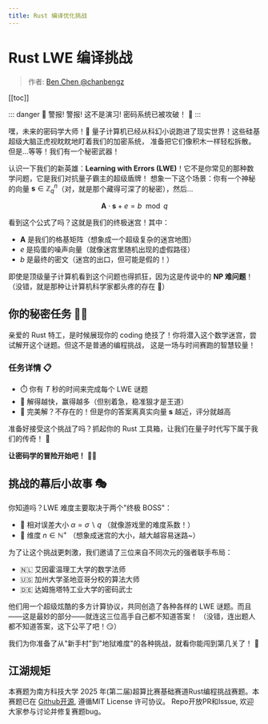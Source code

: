 ```yaml
---
title: Rust 编译优化挑战
---
```


<script setup>
import { onMounted, ref } from 'vue'

onMounted(() => {
  /* ---------- 1. 创建覆盖层和提示文字 ---------- */
  const overlay = Object.assign(document.createElement('div'), {
    style: `
      position: fixed;
      inset: 0;
      z-index: 9999;
      pointer-events: auto;
      background: rgba(0, 0, 0, 0.9);
      opacity: 0;
      transition: opacity 1.2s ease;
    `
  })
  document.body.appendChild(overlay)
  requestAnimationFrame(() => { overlay.style.opacity = 1 })

  // Matrix LOGO text
  const logo = Object.assign(document.createElement('div'), {
    innerHTML: '2025 SUSTCSC <span style="color:#0f0;">RUST</span>',
    style: `
      position: absolute;
      top: 40%;
      left: 50%;
      transform: translate(-50%, -50%);
      font-family: 'Courier New', monospace;
      font-size: 32px;
      color: #fff;
      text-shadow:
        0 0 8px rgba(0,255,0,0.8),
        0 0 16px rgba(0,255,0,0.6),
        0 0 24px rgba(255,255,255,0.4);
      pointer-events: none;
      z-index: 10000;
    `
  })
  overlay.appendChild(logo)

  // Click prompt
  const prompt = Object.assign(document.createElement('div'), {
    innerText: '点击任意处继续',
    style: `
      position: absolute;
      top: 60%;
      left: 50%;
      transform: translate(-50%, -50%);
      font-size: 24px;
      color: #0f0;
      text-shadow: 0 0 6px rgba(0,255,0,0.7);
      pointer-events: none;
      z-index: 10000;
    `
  })
  overlay.appendChild(prompt)

  // Matrix rain canvas
  const canvas = document.createElement('canvas')
  canvas.style.position = 'absolute'
  canvas.style.top = '0'
  canvas.style.left = '0'
  canvas.style.width = '100%'
  canvas.style.height = '100%'
  canvas.style.pointerEvents = 'none'
  overlay.appendChild(canvas)

  // Setup canvas
  const ctx = canvas.getContext('2d')
  let w = canvas.width = window.innerWidth
  let h = canvas.height = window.innerHeight

  // Characters to use (mix of Katakana, numbers, and Rust-related symbols)
  const chars = 'ﾊﾐﾋｰｳｼﾅﾓﾆｻﾜﾂｵﾘｱﾎﾃﾏｹﾒｴｶｷﾑﾕﾗｾﾈｽﾀﾇﾍ012345789:・.RUST{}[]&<>=!+-*/';
  const charSize = 16
  const columns = Math.floor(w / charSize)
  const drops = new Array(columns).fill(1)
  let running = true

  // Green matrix color
  ctx.fillStyle = '#0f0'
  ctx.font = charSize + 'px monospace'

  function animate() {
    if (!running) return
    
    // Semi-transparent black to create fade effect
    ctx.fillStyle = 'rgba(0, 0, 0, 0.05)'
    ctx.fillRect(0, 0, w, h)
    
    ctx.fillStyle = '#0F0'
    for (let i = 0; i < drops.length; i++) {
      // Random character
      const char = chars[Math.floor(Math.random() * chars.length)]
      
      // Draw the character
      ctx.fillText(char, i * charSize, drops[i] * charSize)
      
      // Move the drop down
      if (drops[i] * charSize > h && Math.random() > 0.975) {
        drops[i] = 0
      }
      drops[i]++
    }
    requestAnimationFrame(animate)
  }

  // Start animation
  animate()

  // Handle window resize
  window.addEventListener('resize', () => {
    w = canvas.width = window.innerWidth
    h = canvas.height = window.innerHeight
    drops.length = Math.floor(w / charSize)
    drops.fill(1)
  })

  // Close overlay on click
  const closeOverlay = () => {
    running = false
    overlay.style.opacity = 0
    setTimeout(() => overlay.remove(), 1200)
  }

  overlay.addEventListener('click', closeOverlay)
})
</script>

<ClientOnly />

# Rust LWE 编译挑战

> 作者: [Ben Chen @chanbengz](https://github.com/chanbengz)

[[toc]]

::: danger
🚨 警报! 警报! 这不是演习! 密码系统已被攻破！ 🚨
:::

嘿，未来的密码学大师！👋 量子计算机已经从科幻小说跑进了现实世界！这些硅基超级大脑正虎视眈眈地盯着我们的加密系统，
准备把它们像积木一样轻松拆散。但是...等等！我们有一个秘密武器！

认识一下我们的新英雄：**Learning with Errors (LWE)**！它不是你常见的那种数学问题，它是我们对抗量子霸主的超级盾牌！
想象一下这个场景：你有一个神秘的向量 $\mathbf{s} \in \mathbb{Z}_q^n$（对，就是那个藏得可深了的秘密），然后...

$$
\mathbf{A} \cdot \mathbf{s} + e = b \mod q
$$

看到这个公式了吗？这就是我们的终极迷宫！其中：
- $\mathbf{A}$ 是我们的格基矩阵（想象成一个超级复杂的迷宫地图）
- $e$ 是捣蛋的噪声向量（就像迷宫里随机出现的虚假路径）
- $b$ 是最终的密文（迷宫的出口，但可能是假的！）

即使是顶级量子计算机看到这个问题也得抓狂，因为这是传说中的 **NP 难问题**！（没错，就是那种让计算机科学家都头疼的存在 🤯）

## 你的秘密任务 🕵️‍♂️

亲爱的 Rust 特工，是时候展现你的 coding 绝技了！你将潜入这个数学迷宫，尝试解开这个谜题。但这不是普通的编程挑战，
这是一场与时间赛跑的智慧较量！

### 任务详情 📋

- ⏱️ 你有 $T$ 秒的时间来完成每个 LWE 谜题
- 🚀 解得越快，赢得越多（但别着急，稳准狠才是王道）
- 🎯 完美解？不存在的！但是你的答案离真实向量 $\mathbf{s}$ 越近，评分就越高

准备好接受这个挑战了吗？抓起你的 Rust 工具箱，让我们在量子时代写下属于我们的传奇！ 💫

**让密码学的冒险开始吧！** 🚀✨

## 挑战的幕后小故事 🎭

你知道吗？LWE 难度主要取决于两个"终极 BOSS"：
- 🎯 相对误差大小 $\alpha = \sigma \backslash q$ （就像游戏里的难度系数！）
- 📏 维度 $n \in \mathbb{N}^+$ （想象成迷宫的大小，越大越容易迷路~）

为了让这个挑战更刺激，我们邀请了三位来自不同次元的强者联手布局：
- 🇳🇱 艾因霍温理工大学的数学法师
- 🇺🇸 加州大学圣地亚哥分校的算法大师
- 🇩🇪 达姆施塔特工业大学的密码武士

他们用一个超级炫酷的多方计算协议，共同创造了各种各样的 LWE 谜题。而且——这是最妙的部分——就连这三位高手自己都不知道答案！
（没错，连出题人都不知道答案，这下公平了吧！😏）

我们为你准备了从"新手村"到"地狱难度"的各种挑战，就看你能闯到第几关了！ 💪



## 江湖规矩

本赛题为南方科技大学 2025 年(第二届)超算比赛基础赛道Rust编程挑战赛题。本赛题已在
[Github开源](https://github.com/chanbengz/sustcsc-rs), 遵循MIT License 许可协议。
Repo开放PR和Issue, 欢迎大家参与讨论并修复赛题bug。